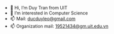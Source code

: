 - 👋 Hi, I’m Duy Tran from UIT 
- 👀 I’m interested in Computer Science
- 📫 Mail: ducduyleo@gmail.com
- 📫 Organization mail: 19521434@gm.uit.edu.vn

<!---
ducduy2k/ducduy2k is a ✨ special ✨ repository because its `README.md` (this file) appears on your GitHub profile.
You can click the Preview link to take a look at your changes.
--->
